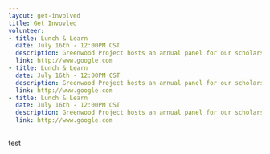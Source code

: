 ```yaml
---
layout: get-involved
title: Get Invovled
volunteer:
- title: Lunch & Learn
  date: July 16th - 12:00PM CST
  description: Greenwood Project hosts an annual panel for our scholars consisting of prominent women who have made an impact on the finance industry
  link: http://www.google.com
- title: Lunch & Learn
  date: July 16th - 12:00PM CST
  description: Greenwood Project hosts an annual panel for our scholars consisting of prominent women who have made an impact on the finance industry
  link: http://www.google.com
- title: Lunch & Learn
  date: July 16th - 12:00PM CST
  description: Greenwood Project hosts an annual panel for our scholars consisting of prominent women who have made an impact on the finance industry
  link: http://www.google.com
---
```


test
